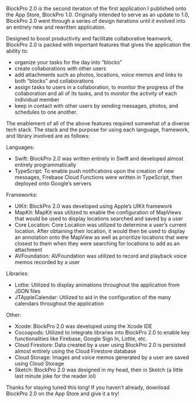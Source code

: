 BlockPro 2.0 is the second iteration of the first application I published onto the App Store, BlockPro 1.0. Originally intended to serve as an update to 1.0, BlockPro 2.0 went through a series of design iterations until it evolved into an entirely new and rewritten application.

Designed to boost productivity and facilitate collaborative teamwork, BlockPro 2.0 is packed with important features that gives the application the ability to:

- organize your tasks for the day into “blocks”
- create collaborations with other users
- add attachments such as photos, locations, voice memos and links to both “blocks" and collaborations
- assign tasks to users in a collaboration, to monitor the progress of the collaboration and all of its tasks, and to monitor the activity of each individual member
- keep in contact with other users by sending messages, photos, and schedules to one another.

The enablement of all of the above features required somewhat of a diverse tech stack. The stack and the purpose for using each language, framework, and library involved are as follows:

Languages:

- Swift: BlockPro 2.0 was written entirely in Swift and developed almost entirely programmatically
- TypeScript: To enable push notifications upon the creation of new messages, Firebase Cloud Functions were written in TypeScript, then deployed onto Google’s servers

Frameworks:

- UIKit: BlockPro 2.0 was developed using Apple’s UIKit framework
- MapKit: MapKit was utilized to enable the configuration of MapViews that would be used to display locations searched and saved by a user
- Core Location: Core Location was utilized to determine a user’s current location. After obtaining their location, it would then be used to display an annotation onto the MapView as well as prioritize locations that were closest to them when they were searching for locations to add as an attachment
- AVFoundation: AVFoundation was utilized to record and playback voice memos recorded by a user

Libraries:

- Lottie: Utilized to display animations throughout the application from JSON files
- JTAppleCalendar: Utilized to aid in the configuration of the many calendars throughout the application

Other:

- Xcode: BlockPro 2.0 was developed using the Xcode IDE
- Cocoapods: Utilized to integrate libraries into BlockPro 2.0 to enable key functionalities like Firebase, Google Sign In, Lottie, etc.
- Cloud Firestore: Data created by a user using BlockPro 2.0 is persisted almost entirely using the Cloud Firestore database
- Cloud Storage: Images and voice memos generated by a user are saved using Cloud Storage
- Sketch: BlockPro 2.0 was designed in my head, then in Sketch (a little last minute joke for the reader lol)


Thanks for staying tuned this long! If you haven’t already, download BlockPro 2.0 on the App Store and give it a try!
